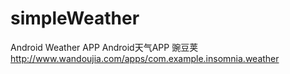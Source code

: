 # simpleWeather
Android Weather APP
Android天气APP
豌豆荚
http://www.wandoujia.com/apps/com.example.insomnia.weather
